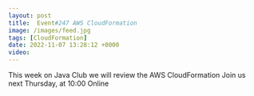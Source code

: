 ```yaml
---
layout: post
title:  Event#247 AWS CloudFormation
image: /images/feed.jpg
tags: [CloudFormation]
date: 2022-11-07 13:28:12 +0000
video: 
---
```


This week on Java Club we will review the AWS CloudFormation
Join us next Thursday, at 10:00 Online
